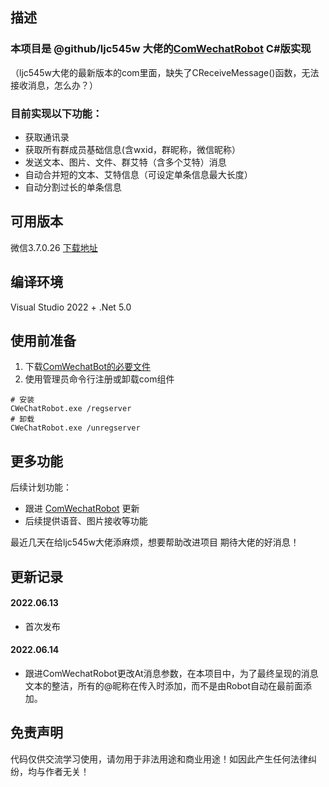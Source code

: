 ## 描述
### 本项目是 @github/ljc545w 大佬的[ComWechatRobot](https://github.com/ljc545w/ComWeChatRobot) C#版实现
（ljc545w大佬的最新版本的com里面，缺失了CReceiveMessage()函数，无法接收消息，怎么办？）
### 目前实现以下功能：
- 获取通讯录
- 获取所有群成员基础信息(含wxid，群昵称，微信昵称）
- 发送文本、图片、文件、群艾特（含多个艾特）消息
- 自动合并短的文本、艾特信息（可设定单条信息最大长度）
- 自动分割过长的单条信息


## 可用版本
微信3.7.0.26 [下载地址](https://aichunjing.lanzoui.com/b00dd197e)


## 编译环境
Visual Studio 2022 + .Net 5.0


## 使用前准备
1. 下载[ComWechatBot的必要文件](https://github.com/RingoStudio/ComWechatRobotCsharp/edit/master/com)
2. 使用管理员命令行注册或卸载com组件
```
# 安装
CWeChatRobot.exe /regserver
# 卸载
CWeChatRobot.exe /unregserver
```

## 更多功能
后续计划功能：
- 跟进 [ComWechatRobot](https://github.com/ljc545w/ComWeChatRobot) 更新
- 后续提供语音、图片接收等功能

最近几天在给ljc545w大佬添麻烦，想要帮助改进项目
期待大佬的好消息！


## 更新记录
#### 2022.06.13
- 首次发布
#### 2022.06.14
- 跟进ComWechatRobot更改At消息参数，在本项目中，为了最终呈现的消息文本的整洁，所有的@昵称在传入时添加，而不是由Robot自动在最前面添加。

## 免责声明
代码仅供交流学习使用，请勿用于非法用途和商业用途！如因此产生任何法律纠纷，均与作者无关！
